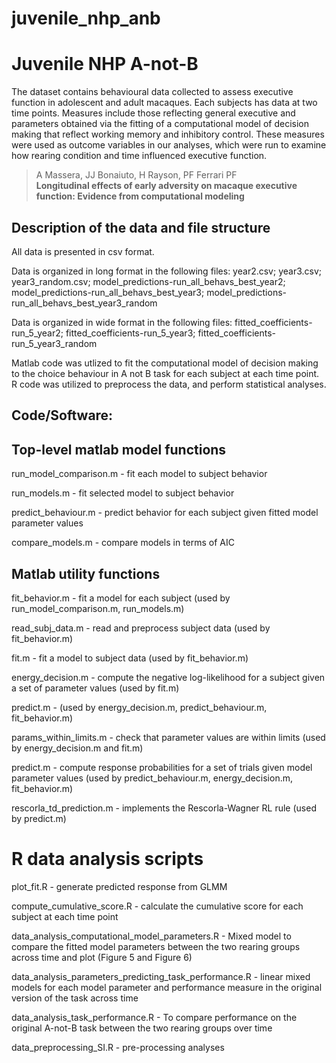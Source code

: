 # juvenile_nhp_anb


Juvenile NHP A-not-B
=======================

The dataset contains behavioural data collected to assess executive function in adolescent and adult macaques. Each subjects has data at two time points. Measures include those reflecting general executive and parameters obtained via the fitting of a computational model of decision making that reflect working memory and inhibitory control. These measures were used as outcome variables in our analyses, which were run to examine how rearing condition and time influenced executive function. 

> A Massera, JJ Bonaiuto, H Rayson, PF Ferrari PF<br>
> **Longitudinal effects of early adversity on macaque executive function: Evidence from computational modeling**<br>

## Description of the data and file structure
All data is presented in csv format. 

Data is organized in long format in the following files: year2.csv; year3.csv; year3_random.csv; model_predictions-run_all_behavs_best_year2; model_predictions-run_all_behavs_best_year3; model_predictions-run_all_behavs_best_year3_random

Data is organized in wide format in the following files: fitted_coefficients-run_5_year2; fitted_coefficients-run_5_year3; fitted_coefficients-run_5_year3_random

Matlab code was utlized to fit the computational model of decision making to the choice behaviour in A not B task for each subject at each time point. 
R code was utilized to preprocess the data, and perform statistical analyses.
  

## Code/Software:

## Top-level matlab model functions
run_model_comparison.m - fit each model to subject behavior

run_models.m - fit selected model to subject behavior

predict_behaviour.m - predict behavior for each subject given fitted model parameter values

compare_models.m - compare models in terms of AIC

## Matlab utility functions
fit_behavior.m - fit a model for each subject (used by run_model_comparison.m, run_models.m)

read_subj_data.m - read and preprocess subject data (used by fit_behavior.m)

fit.m - fit a model to subject data (used by fit_behavior.m)

energy_decision.m - compute the negative log-likelihood for a subject given a set of parameter values (used by fit.m)

predict.m - (used by energy_decision.m, predict_behaviour.m, fit_behavior.m)

params_within_limits.m - check that parameter values are within limits (used by energy_decision.m and fit.m)

predict.m - compute response probabilities for a set of trials given model parameter values (used by predict_behaviour.m, energy_decision.m, fit_behavior.m)

rescorla_td_prediction.m - implements the Rescorla-Wagner RL rule (used by predict.m)


# R data analysis scripts
plot_fit.R - generate predicted response from GLMM

compute_cumulative_score.R - calculate the cumulative score for each subject at each time point

data_analysis_computational_model_parameters.R - Mixed model to compare the fitted model parameters between the two rearing groups across time and plot       (Figure 5 and Figure 6)

data_analysis_parameters_predicting_task_performance.R - linear mixed models for each model parameter and performance measure in the original version of the task across time

data_analysis_task_performance.R - To compare performance on the original A-not-B task between the two rearing groups over time

data_preprocessing_SI.R - pre-processing analyses 

